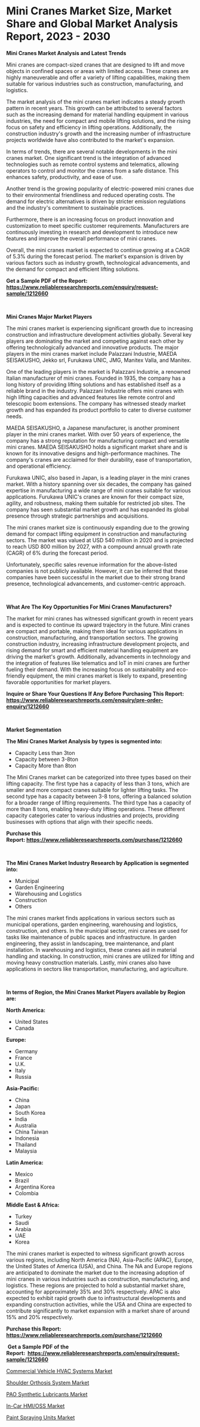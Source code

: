 <p><h1>Mini Cranes Market Size, Market Share and Global Market Analysis Report, 2023 - 2030</h1></p><p><strong>Mini Cranes Market Analysis and Latest Trends</strong></p>
<p><p>Mini cranes are compact-sized cranes that are designed to lift and move objects in confined spaces or areas with limited access. These cranes are highly maneuverable and offer a variety of lifting capabilities, making them suitable for various industries such as construction, manufacturing, and logistics.</p><p>The market analysis of the mini cranes market indicates a steady growth pattern in recent years. This growth can be attributed to several factors such as the increasing demand for material handling equipment in various industries, the need for compact and mobile lifting solutions, and the rising focus on safety and efficiency in lifting operations. Additionally, the construction industry's growth and the increasing number of infrastructure projects worldwide have also contributed to the market's expansion.</p><p>In terms of trends, there are several notable developments in the mini cranes market. One significant trend is the integration of advanced technologies such as remote control systems and telematics, allowing operators to control and monitor the cranes from a safe distance. This enhances safety, productivity, and ease of use.</p><p>Another trend is the growing popularity of electric-powered mini cranes due to their environmental friendliness and reduced operating costs. The demand for electric alternatives is driven by stricter emission regulations and the industry's commitment to sustainable practices.</p><p>Furthermore, there is an increasing focus on product innovation and customization to meet specific customer requirements. Manufacturers are continuously investing in research and development to introduce new features and improve the overall performance of mini cranes.</p><p>Overall, the mini cranes market is expected to continue growing at a CAGR of 5.3% during the forecast period. The market's expansion is driven by various factors such as industry growth, technological advancements, and the demand for compact and efficient lifting solutions.</p></p>
<p><strong>Get a Sample PDF of the Report:&nbsp; <a href="https://www.reliableresearchreports.com/enquiry/request-sample/1212660">https://www.reliableresearchreports.com/enquiry/request-sample/1212660</a></strong></p>
<p>&nbsp;</p>
<p><strong>Mini Cranes Major Market Players</strong></p>
<p><p>The mini cranes market is experiencing significant growth due to increasing construction and infrastructure development activities globally. Several key players are dominating the market and competing against each other by offering technologically advanced and innovative products. The major players in the mini cranes market include Palazzani Industrie, MAEDA SEISAKUSHO, Jekko srl, Furukawa UNIC, JMG, Manitex Valla, and Manitex.</p><p>One of the leading players in the market is Palazzani Industrie, a renowned Italian manufacturer of mini cranes. Founded in 1935, the company has a long history of providing lifting solutions and has established itself as a reliable brand in the industry. Palazzani Industrie offers mini cranes with high lifting capacities and advanced features like remote control and telescopic boom extensions. The company has witnessed steady market growth and has expanded its product portfolio to cater to diverse customer needs.</p><p>MAEDA SEISAKUSHO, a Japanese manufacturer, is another prominent player in the mini cranes market. With over 50 years of experience, the company has a strong reputation for manufacturing compact and versatile mini cranes. MAEDA SEISAKUSHO holds a significant market share and is known for its innovative designs and high-performance machines. The company's cranes are acclaimed for their durability, ease of transportation, and operational efficiency.</p><p>Furukawa UNIC, also based in Japan, is a leading player in the mini cranes market. With a history spanning over six decades, the company has gained expertise in manufacturing a wide range of mini cranes suitable for various applications. Furukawa UNIC's cranes are known for their compact size, agility, and robustness, making them suitable for restricted job sites. The company has seen substantial market growth and has expanded its global presence through strategic partnerships and acquisitions.</p><p>The mini cranes market size is continuously expanding due to the growing demand for compact lifting equipment in construction and manufacturing sectors. The market was valued at USD 540 million in 2020 and is projected to reach USD 800 million by 2027, with a compound annual growth rate (CAGR) of 6% during the forecast period.</p><p>Unfortunately, specific sales revenue information for the above-listed companies is not publicly available. However, it can be inferred that these companies have been successful in the market due to their strong brand presence, technological advancements, and customer-centric approach.</p></p>
<p>&nbsp;</p>
<p><strong>What Are The Key Opportunities For Mini Cranes Manufacturers?</strong></p>
<p><p>The market for mini cranes has witnessed significant growth in recent years and is expected to continue its upward trajectory in the future. Mini cranes are compact and portable, making them ideal for various applications in construction, manufacturing, and transportation sectors. The growing construction industry, increasing infrastructure development projects, and rising demand for smart and efficient material handling equipment are driving the market's growth. Additionally, advancements in technology and the integration of features like telematics and IoT in mini cranes are further fueling their demand. With the increasing focus on sustainability and eco-friendly equipment, the mini cranes market is likely to expand, presenting favorable opportunities for market players.</p></p>
<p><strong>Inquire or Share Your Questions If Any Before Purchasing This Report: <a href="https://www.reliableresearchreports.com/enquiry/pre-order-enquiry/1212660">https://www.reliableresearchreports.com/enquiry/pre-order-enquiry/1212660</a></strong></p>
<p>&nbsp;</p>
<p><strong>Market Segmentation</strong></p>
<p><strong>The Mini Cranes Market Analysis by types is segmented into:</strong></p>
<p><ul><li>Capacity Less than 3ton</li><li>Capacity between 3-8ton</li><li>Capacity More than 8ton</li></ul></p>
<p><p>The Mini Cranes market can be categorized into three types based on their lifting capacity. The first type has a capacity of less than 3 tons, which are smaller and more compact cranes suitable for lighter lifting tasks. The second type has a capacity between 3-8 tons, offering a balanced solution for a broader range of lifting requirements. The third type has a capacity of more than 8 tons, enabling heavy-duty lifting operations. These different capacity categories cater to various industries and projects, providing businesses with options that align with their specific needs.</p></p>
<p><strong>Purchase this Report:&nbsp;<a href="https://www.reliableresearchreports.com/purchase/1212660">https://www.reliableresearchreports.com/purchase/1212660</a></strong></p>
<p>&nbsp;</p>
<p><strong>The Mini Cranes Market Industry Research by Application is segmented into:</strong></p>
<p><ul><li>Municipal</li><li>Garden Engineering</li><li>Warehousing and Logistics</li><li>Construction</li><li>Others</li></ul></p>
<p><p>The mini cranes market finds applications in various sectors such as municipal operations, garden engineering, warehousing and logistics, construction, and others. In the municipal sector, mini cranes are used for tasks like maintenance of public spaces and infrastructure. In garden engineering, they assist in landscaping, tree maintenance, and plant installation. In warehousing and logistics, these cranes aid in material handling and stacking. In construction, mini cranes are utilized for lifting and moving heavy construction materials. Lastly, mini cranes also have applications in sectors like transportation, manufacturing, and agriculture.</p></p>
<p>&nbsp;</p>
<p><strong>In terms of Region, the Mini Cranes Market Players available by Region are:</strong></p>
<p>
    <p> <strong> North America: </strong>
        <ul>
            <li>United States</li>
            <li>Canada</li>
        </ul>
        </p> 
    <p> <strong> Europe: </strong>
        <ul>
            <li>Germany</li>
            <li>France</li>
            <li>U.K.</li>
            <li>Italy</li>
            <li>Russia</li>
        </ul>
        </p> 
    <p> <strong> Asia-Pacific: </strong>
        <ul>
            <li>China</li>
            <li>Japan</li>
            <li>South Korea</li>
            <li>India</li>
            <li>Australia</li>
            <li>China Taiwan</li>
            <li>Indonesia</li>
            <li>Thailand</li>
            <li>Malaysia</li>
        </ul>
        </p> 
    <p> <strong> Latin America: </strong>
        <ul>
            <li>Mexico</li>
            <li>Brazil</li>
            <li>Argentina Korea</li>
            <li>Colombia</li>
        </ul>
        </p> 
    <p> <strong> Middle East & Africa: </strong>
        <ul>
            <li>Turkey</li>
            <li>Saudi</li>
            <li>Arabia</li>
            <li>UAE</li>
            <li>Korea</li>
        </ul>
    </p>
    </p>
<p><p>The mini cranes market is expected to witness significant growth across various regions, including North America (NA), Asia-Pacific (APAC), Europe, the United States of America (USA), and China. The NA and Europe regions are anticipated to dominate the market due to the increasing adoption of mini cranes in various industries such as construction, manufacturing, and logistics. These regions are projected to hold a substantial market share, accounting for approximately 35% and 30% respectively. APAC is also expected to exhibit rapid growth due to infrastructural developments and expanding construction activities, while the USA and China are expected to contribute significantly to market expansion with a market share of around 15% and 20% respectively.</p></p>
<p><strong>Purchase this Report: <a href="https://www.reliableresearchreports.com/purchase/1212660">https://www.reliableresearchreports.com/purchase/1212660</a></strong></p>
<p>&nbsp;<strong>Get a Sample PDF of the Report:&nbsp;&nbsp;<a href="https://www.reliableresearchreports.com/enquiry/request-sample/1212660">https://www.reliableresearchreports.com/enquiry/request-sample/1212660</a></strong></p>
<p><strong></strong></p>
<p><p><a href="https://www.linkedin.com/pulse/commercial-vehicle-hvac-systems-market-size-share-global/">Commercial Vehicle HVAC Systems Market</a></p><p><a href="https://github.com/Chiragrp22/Market-Research-Report-List-1/blob/main/shoulder-orthosis-system-market.md">Shoulder Orthosis System Market</a></p><p><a href="https://medium.com/@pinkierau1998/pao-synthetic-lubricants-market-size-growth-forecast-2023-2030-88e4e4804f70">PAO Synthetic Lubricants Market</a></p><p><a href="https://www.linkedin.com/pulse/in-car-hmioss-market-size-2023-2030-global-industrial-analysis/">In-Car HMI/OSS Market</a></p><p><a href="https://medium.com/@shanieprice69879/paint-spraying-units-market-size-growth-forecast-2023-2030-8b83427de404">Paint Spraying Units Market</a></p></p>